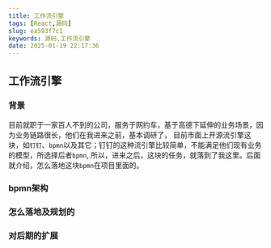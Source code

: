 ```yaml
---
title: 工作流引擎
tags: [React,源码]
slug: ea593f7c1
keywords: 源码,工作流引擎
date: 2025-01-19 22:17:36
---
```


## 工作流引擎

### 背景

目前就职于一家百人不到的公司，服务于网约车，基于高德下延伸的业务场景，因为业务链路很长，他们在我进来之前，基本调研了，
目前市面上开源流引擎这块，如`钉钉`、`bpmn`以及其它；钉钉的这种流引擎比较简单，不能满足他们现有业务的模型，所选择后者`bpmn`,
所以，进来之后，这块的任务，就落到了我这里。后面就介绍，怎么落地这块`bpmn`在项目里面的。

### bpmn架构

### 怎么落地及规划的

### 对后期的扩展

